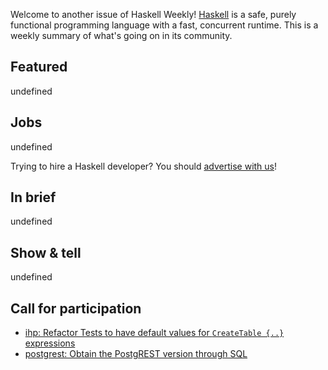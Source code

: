 Welcome to another issue of Haskell Weekly!
[Haskell](https://www.haskell.org) is a safe, purely functional programming language with a fast, concurrent runtime.
This is a weekly summary of what's going on in its community.

## Featured

undefined

## Jobs

undefined

Trying to hire a Haskell developer?
You should [advertise with us](https://haskellweekly.news/advertising.html)!

## In brief

undefined

## Show & tell

undefined

## Call for participation

- [ihp: Refactor Tests to have default values for `CreateTable {..}` expressions](https://github.com/digitallyinduced/ihp/issues/1601)
- [postgrest: Obtain the PostgREST version through SQL](https://github.com/PostgREST/postgrest/issues/2647)
